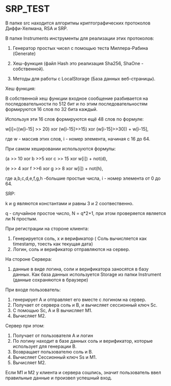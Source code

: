 # SRP_TEST
В папке src находится алгоритмы криптографических протоколов Диффи-Хелмана, RSA и SRP.

В папке Instruments инструменты для реализации этих протоколов:

  1. Генератор простых чисел с помощью теста Миллера-Рабина (Generate)
  
  2. Хеш-функция (файл Hash это реализация Sha256, ShaOne - собственной).
  
  3. Методы для работы с LocalStorage (База данных веб-страницы).

Хеш функция:

В собственной хеш функции входное сообщение разбивается на последовательности по 512 бит и по этим последовательностям
формируются 16 слов по 32 бита каждый.

Используя эти 16 слов формируются ещё 48 слов по формуле:

w[i]=((w[i-15] >> 20) xor (w[i-15]>>15) xor (w[i-15]>>30)) + w[i-15],

где w - массив этих слов, i - номер элемента, начиная с 16 до 64.

При самом хешировании используются формулы:

(a >> 10 xor b >>5 xor c >> 15 xor w[i]) + not(d),

(e >> 4 xor f >>6 xor g >> 8 xor w[i]) + not(h), 

где a,b,c,d,e,f,g,h -большие простые числа, i - номер элемента от 0 до 64. 


SRP:

k и g являются константами и равны 3 и 2 соотвественно.

q - случайное простое число, N = q*2+1, при этом проверяется является ли N простым.

При регистрации на стороне клиента:

  1. Генерируется соль, x и верификатор ( Соль вычисляется как timestamp, тоесть как текущая дата)
  2. Логин, соль и верификатор отправляются на сервер.
  
На стороне Сервера:

  1. данные в виде логина, соли и верификатора заносятся в базу данных.
  Как база данных используется Storage из папки Instrument (данные сохраняются в браузере)

При входе пользователь:

  1. генерирует A и отправляет его вместе с логином на сервер.
  2. Получает от сервера соль и B, и вычисляет сессионный ключ Sc.
  3. С помощью Sc, A и B вычисляет M1.
  4. Вычисляет M2.
  
Cервер при этом:

  1. Получает от пользователя A и логин
  2. По логину находит в базе данных соль и верификатор, которые использует для генерации B.
  3. Возвращает пользователю соль и B.
  4. Вычисляет Сессионный ключ Ss и M1.
  5. Вычисляет M2.

Если M1 и M2 у клиента и cервера сошлись, значит пользователь ввел правильные данные и произвел успешный вход.

